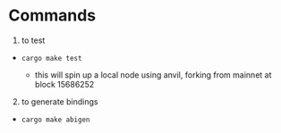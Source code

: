 # Commands
1. to test

- `cargo make test`

  - this will spin up a local node using anvil, forking from mainnet at block 15686252

2. to generate bindings

- `cargo make abigen`

